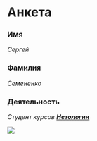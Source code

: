 # Анкета  

### Имя  
_Сергей_

### Фамилия  
_Семененко_

### Деятельность  
_Студент курсов [**Нетологии**](https://netology.ru/)_  

![](https://w7.pngwing.com/pngs/386/188/png-transparent-programmer-programming-language-software-developer-computer-programming-sublime-text-computer-cartoon-furniture-reading-cartoon.png)
